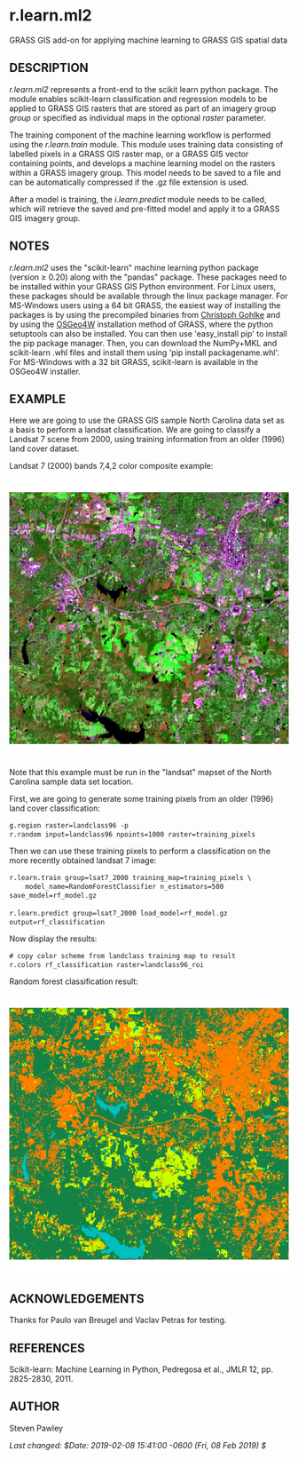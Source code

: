 # r.learn.ml2
GRASS GIS add-on for applying machine learning to GRASS GIS spatial data

<h2>DESCRIPTION</h2>

<p><em>r.learn.ml2</em> represents a front-end to the scikit learn python package. The module enables scikit-learn classification and regression models to be applied to GRASS GIS rasters that are stored as part of an imagery group <em>group</em> or specified as individual maps in the optional <em>raster</em> parameter.</p>

<p>The training component of the machine learning workflow is performed using the <em>r.learn.train</em> module. This module uses training data consisting of labelled pixels in a GRASS GIS raster map, or a GRASS GIS vector containing points, and develops a machine learning model on the rasters within a GRASS imagery group. This model needs to be saved to a file and can be automatically compressed if the .gz file extension is used.</p>

<p>After a model is training, the <em>i.learn.predict</em> module needs to be called, which will retrieve the saved and pre-fitted model and apply it to a GRASS GIS imagery group.</p>

<h2>NOTES</h2>

<p><em>r.learn.ml2</em> uses the "scikit-learn" machine learning python package (version &ge; 0.20) along with the "pandas" package. These packages need to be installed within your GRASS GIS Python environment. For Linux users, these packages should be available through the linux package manager. For MS-Windows users using a 64 bit GRASS, the easiest way of installing the packages is by using the precompiled binaries from <a href="http://www.lfd.uci.edu/~gohlke/pythonlibs/">Christoph Gohlke</a> and by using the <a href="https://grass.osgeo.org/download/software/ms-windows/">OSGeo4W</a> installation method of GRASS, where the python setuptools can also be installed. You can then use 'easy_install pip' to install the pip package manager. Then, you can download the NumPy+MKL and scikit-learn .whl files and install them using 'pip install packagename.whl'. For MS-Windows with a 32 bit GRASS, scikit-learn is available in the OSGeo4W installer.</p>

<h2>EXAMPLE</h2>

<p>Here we are going to use the GRASS GIS sample North Carolina data set as a basis to perform a landsat classification. We are going to classify a Landsat 7 scene from 2000, using training information from an older (1996) land cover dataset.</p>

<p>Landsat 7 (2000) bands 7,4,2 color composite example:</p>
<center>
<img src="lsat7_2000_b742.png" alt="Landsat 7 (2000) bands 7,4,2 color composite example">
</center>

<p>Note that this example must be run in the "landsat" mapset of the North Carolina sample data set location.</p>

<p>First, we are going to generate some training pixels from an older (1996) land cover classification:</p>

```
g.region raster=landclass96 -p
r.random input=landclass96 npoints=1000 raster=training_pixels
```

<p>Then we can use these training pixels to perform a classification on the more recently obtained landsat 7 image:</p>

```
r.learn.train group=lsat7_2000 training_map=training_pixels \
	model_name=RandomForestClassifier n_estimators=500 save_model=rf_model.gz

r.learn.predict group=lsat7_2000 load_model=rf_model.gz output=rf_classification
```

<p>Now display the results:</p>

```
# copy color scheme from landclass training map to result
r.colors rf_classification raster=landclass96_roi
```

<p>Random forest classification result:</p>
<center>
<img src="rfclassification.png" alt="Random forest classification result">
</center>

<h2>ACKNOWLEDGEMENTS</h2>

<p>Thanks for Paulo van Breugel and Vaclav Petras for testing.</p>

<h2>REFERENCES</h2>

<p>Scikit-learn: Machine Learning in Python, Pedregosa et al., JMLR 12, pp. 2825-2830, 2011.</p>

<h2>AUTHOR</h2>

Steven Pawley

<p><em>Last changed: $Date: 2019-02-08 15:41:00 -0600 (Fri, 08 Feb 2019) $</em></p>
